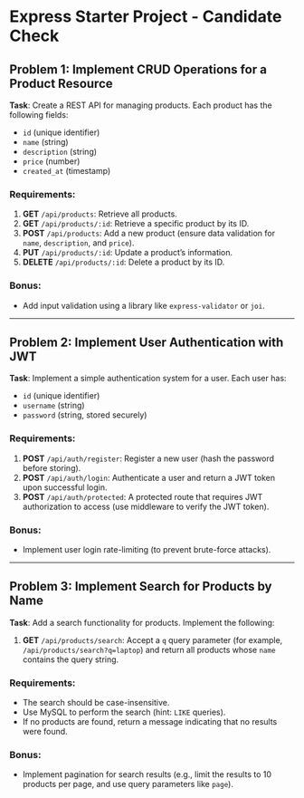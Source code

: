 # Express Starter Project - Candidate Check

## Problem 1: Implement CRUD Operations for a Product Resource

**Task**: Create a REST API for managing products. Each product has the following fields:

- `id` (unique identifier)
- `name` (string)
- `description` (string)
- `price` (number)
- `created_at` (timestamp)

### Requirements:

1. **GET** `/api/products`: Retrieve all products.
2. **GET** `/api/products/:id`: Retrieve a specific product by its ID.
3. **POST** `/api/products`: Add a new product (ensure data validation for `name`, `description`, and `price`).
4. **PUT** `/api/products/:id`: Update a product’s information.
5. **DELETE** `/api/products/:id`: Delete a product by its ID.

### Bonus:

- Add input validation using a library like `express-validator` or `joi`.

---

## Problem 2: Implement User Authentication with JWT

**Task**: Implement a simple authentication system for a user. Each user has:

- `id` (unique identifier)
- `username` (string)
- `password` (string, stored securely)

### Requirements:

1. **POST** `/api/auth/register`: Register a new user (hash the password before storing).
2. **POST** `/api/auth/login`: Authenticate a user and return a JWT token upon successful login.
3. **POST** `/api/auth/protected`: A protected route that requires JWT authorization to access (use middleware to verify the JWT token).

### Bonus:

- Implement user login rate-limiting (to prevent brute-force attacks).

---

## Problem 3: Implement Search for Products by Name

**Task**: Add a search functionality for products. Implement the following:

1. **GET** `/api/products/search`: Accept a `q` query parameter (for example, `/api/products/search?q=laptop`) and return all products whose `name` contains the query string.

### Requirements:

- The search should be case-insensitive.
- Use MySQL to perform the search (hint: `LIKE` queries).
- If no products are found, return a message indicating that no results were found.

### Bonus:

- Implement pagination for search results (e.g., limit the results to 10 products per page, and use query parameters like `page`).
